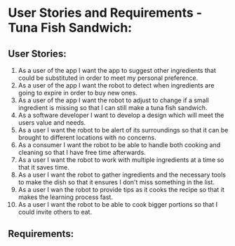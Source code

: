 # User Stories and Requirements - Tuna Fish Sandwich:

## User Stories:
1. As a user of the app I want the app to suggest other ingredients that could be substituted in order to meet my personal preference.
2. As a user of the app I want the robot to detect when ingredients are going to expire in order to buy new ones.
3. As a user of the app I want the robot to adjust to change if a small ingredient is missing so that I can still make a tuna fish sandwich.
4. As a software developer I want to develop a design which will meet the users value and needs.
5. As a user I want the robot to be alert of its surroundings so that it can be brought to different locations with no concerns.
6. As a consumer I want the robot to be able to handle both cooking and cleaning so that I have free time afterwards.
7. As a user I want the robot to work with multiple ingredients at a time so that it saves time.
8. As a user I want the robot to gather ingredients and the necessary tools to make the dish so that it ensures I don't miss something in the list.
9. As a user I wan the robot to provide tips as it cooks the recipe so that it makes the learning process fast.
10. As a user I want the robot to be able to cook bigger portions so that I could invite others to eat.

## Requirements:
